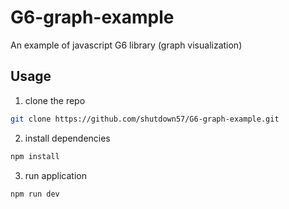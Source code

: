 # G6-graph-example
An example of javascript G6 library (graph visualization)

## Usage
1. clone the repo
```bash
git clone https://github.com/shutdown57/G6-graph-example.git
```
2. install dependencies
```bash
npm install
```
3. run application
```bash
npm run dev
```
